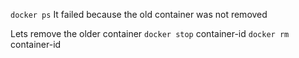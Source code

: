 `docker ps`
It failed because the old container was not removed

Lets remove the older container
`docker stop` container-id
`docker rm` container-id
